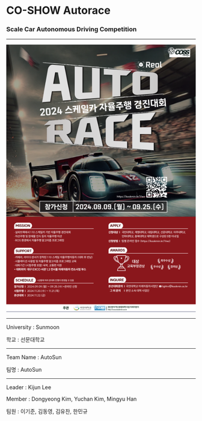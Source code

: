 # CO-SHOW Autorace

### Scale Car Autonomous Driving Competition

***

![Poster](https://github.com/KIJUN24/CO-SHOW-Autorace/blob/master/2024_AutoRace_Poster.png)

***

University : Sunmoon

학교 : 선문대학교

***

Team Name : AutoSun

팀명 : AutoSun

***

Leader : Kijun Lee

Member : Dongyeong Kim, Yuchan Kim, Mingyu Han

팀원 : 이기준, 김동영, 김유찬, 한민규



